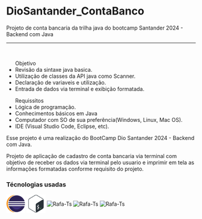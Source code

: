 <h1>DioSantander_ContaBanco</h1>
<p>Projeto de conta bancaria da trilha java do bootcamp Santander 2024 - Backend com Java</p>
<hr>
<br>
<div>
  <ul>
    <th>Objetivo</th>
    <li>Revisão da sintaxe java basica.</li>
    <li>Utilização de classes da API java como Scanner.</li>
    <li>Declaração de variaveis e utilização.</li>
    <li>Entrada de dados via terminal e exibição formatada.</li>
  </ul>
  <ul>
    <th>Requissitos</th>
    <li>Lógica de programação.</li>
    <li>Conhecimentos básicos em Java</li>
    <li>Computador com SO de sua preferência(Windows, Linux, Mac OS).</li>
    <li>IDE (Visual Studio Code, Eclipse, etc).</li>
  </ul>
</div>
<p>Esse projeto é uma realização do BootCamp Dio Santander 2024 - Backend com Java.</p>
<p>Projeto de aplicação de cadastro de conta bancaria via terminal com objetivo 
 de receber os dados via terminal pelo usuario e imprimir em tela as informações formatadas conforme 
 requisito do projeto. </p>
 <h3>Técnologias usadas</h3>
<div>
  <img align="center" alt="Rafa-Ts" height="50" width="50" padding="0.5px" src="https://github.com/devicons/devicon/blob/master/icons/eclipse/eclipse-original.svg"/>
  <img align="center" alt="Rafa-Ts" height="50" width="50" padding="0.5px" src="https://github.com/devicons/devicon/blob/master/icons/bash/bash-original.svg"/>
  <img align="center" alt="Rafa-Ts" height="50" width="50" padding="0.5px" src="https://cdn.jsdelivr.net/gh/devicons/devicon/icons/linux/linux-original.svg" /> 
  <img align="center" alt="Rafa-Ts" height="50" width="50" padding="0.5px" src="https://cdn.jsdelivr.net/gh/devicons/devicon/icons/java/java-original-wordmark.svg" />
  <img align="center" alt="Rafa-Ts" height="50" width="50" padding="0.5px" src="https://cdn.jsdelivr.net/gh/devicons/devicon/icons/git/git-plain-wordmark.svg" />
</div>
  
